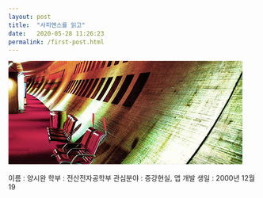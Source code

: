 ```yaml
---
layout: post
title:  "사피엔스를 읽고"
date:   2020-05-28 11:26:23
permalink: /first-post.html
---
```

<span class="image featured"><img src="/images/pic02.jpg" alt=""></span>

이름 : 양시완
학부 : 전산전자공학부
관심분야 : 증강현실, 앱 개발
생일 : 2000년 12월 19

